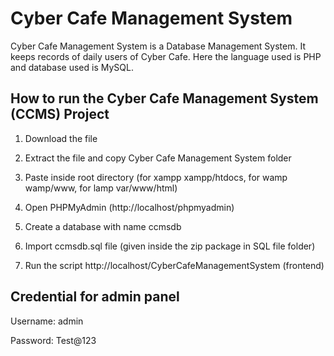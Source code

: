 # Cyber Cafe Management System

Cyber Cafe Management System is a Database Management System. It keeps records of daily users of Cyber Cafe.
Here the language used is PHP and database used is MySQL.

## How to run the Cyber Cafe Management System (CCMS) Project

1. Download the file

2. Extract the file and copy Cyber Cafe Management System folder

3. Paste inside root directory (for xampp xampp/htdocs, for wamp wamp/www, for lamp var/www/html)

4. Open PHPMyAdmin (http://localhost/phpmyadmin)

5. Create a database with name ccmsdb

6. Import ccmsdb.sql file (given inside the zip package in SQL file folder)

7. Run the script http://localhost/CyberCafeManagementSystem (frontend)

## Credential for admin panel

Username: admin

Password: Test@123
